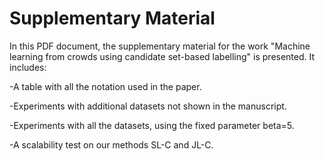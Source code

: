 # Supplementary Material
In this PDF document, the supplementary material for the work "Machine learning from crowds using candidate set-based labelling" is presented. It includes:

-A table with all the notation used in the paper.

-Experiments with additional datasets not shown in the manuscript.

-Experiments with all the datasets, using the fixed parameter beta=5.

-A scalability test on our methods SL-C and JL-C.
